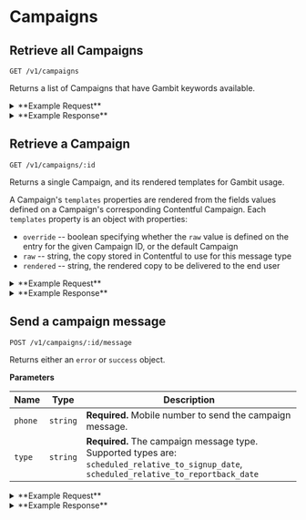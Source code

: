 # Campaigns

## Retrieve all Campaigns

```
GET /v1/campaigns
```

Returns a list of Campaigns that have Gambit keywords available.

<details><summary>**Example Request**</summary><p>

```
curl http://localhost:5000/v1/campaigns?exclude=true \
  -H "Accept: application/json" \
  -H "Content-Type: application/json" \
```

</p></details>

<details><summary>**Example Response**</summary><p>

```
  "data": [
    {
      "id": 2710,
      "title": "#SuperStressFace",
      "status": "active",
      "keywords": [
        "STRESSBOT"
      ]
    },
    {
      "id": 1524,
      "title": "Bubble Breaks",
      "status": "active",
      "keywords": [
        "BUBBLEBOT"
      ]
    },
    {
      "id": 6620,
      "title": "Dunk You Very Much",
      "status": "active",
      "keywords": [
        "DUNKBOT",
        "DUNKINTIME"
      ]
    },
  ]
```

</p></details>

## Retrieve a Campaign

```
GET /v1/campaigns/:id
```

Returns a single Campaign, and its rendered templates for Gambit usage.

A Campaign's `templates` properties are rendered from the fields values defined on a Campaign's corresponding Contentful Campaign. Each `templates` property is an object with properties:

* `override` -- boolean specifying whether the `raw` value is defined on the entry for the
given Campaign ID, or the default Campaign
* `raw` -- string, the copy stored in Contentful to use for this message type
* `rendered` -- string, the rendered copy to be delivered to the end user

<details><summary>**Example Request**</summary><p>

```
curl http://localhost:5000/v1/campaigns/7483 \
     -H "Accept: application/json" \
     -H "Content-Type: application/json" \
```

</p></details>
<details><summary>**Example Response**</summary><p>

```
{
  "data": {
    "id": 7483,
    "title": "Rinse, Recycle, Repeat",
    "tagline": "Make a recycling bin to make it easier to recycle empty beauty products.",
    "status": "active",
    "currentCampaignRun": {
      "id": 7549
    },
    "reportbackInfo": {
      "confirmationMessage": "Thanks for helping to keep #empties out of landfills! You'll receive an email shortly with a free shipping label so you can send your empties to TerraCycle to be upcycled.",
      "noun": "bins",
      "verb": "decorated"
    },
    "facts": {
      "problem": "Nearly half of Americans don’t regularly recycle their beauty and personal care products. That’s a major reason these items account for a significant amount of landfill waste."
    },
    "templates": {
      "gambitSignupMenu": {
        "override": true,
        "raw": "Great - it's simple: Keep beauty and personal care products out of landfills by making fun and creative recycling bins for the bathroom! \n\nThis action should take between 10 - 20 mins. Make it colorful so friends and family won't forget to recycle their bathroom empties. \n\nWhen you're done, text {{cmd_reportback}} to share a photo of your bin and you'll be entered to win a $5000 scholarship!",
        "rendered": "Great - it's simple: Keep beauty and personal care products out of landfills by making fun and creative recycling bins for the bathroom! \n\nThis action should take between 10 - 20 mins. Make it colorful so friends and family won't forget to recycle their bathroom empties. \n\nWhen you're done, text START to share a photo of your bin and you'll be entered to win a $5000 scholarship!"
      },
      "externalSignupMenu": {
        "override": true,
        "raw": "Thanks for joining {{title}}!\n\nNearly half of Americans don’t regularly recycle their beauty and personal care products. That’s a major reason these items account for a significant amount of landfill waste.\n\nThe solution is simple: Make fun and creative bins for bathrooms.\n\nOnce you have created some bathroom recycling bins, take a pic to prove it! Then text {{cmd_reportback}} to share it with us!",
        "rendered": "Thanks for joining Rinse Recycle Repeat!\n\nNearly half of Americans don’t regularly recycle their beauty and personal care products. That’s a major reason these items account for a significant amount of landfill waste.\n\nThe solution is simple: Make fun and creative bins for bathrooms.\n\nOnce you have created some bathroom recycling bins, take a pic to prove it! Then text START to share it with us!"
      },
      ...
    },
    "keywords": [
      "RINSEBOT"
    ],
    "contentfulUri": "https://app.contentful.com/spaces/pupp3tSl0Th/entries/3tUIp8oqTemqaSOKqGwIe6"
  }
}
```

</p></details>

## Send a campaign message

```
POST /v1/campaigns/:id/message
```

Returns either an `error` or `success` object.

**Parameters**

Name | Type | Description
--- | --- | ---
`phone` | `string` | **Required.** Mobile number to send the campaign message.
`type`  | `string` | <div>**Required.** The campaign message type.</div><div>Supported types are: `scheduled_relative_to_signup_date`, `scheduled_relative_to_reportback_date`</div>

<details><summary>**Example Request**</summary><p>

```
curl http://localhost:5000/v1/campaigns/2900/message \
     -H "x-gambit-api-key: totallysecret" \
     -H "Accept: application/json" \
     -H "Content-Type: application/json" \
     -d '{"phone": "5555555511", "type": "scheduled_relative_to_signup_date"}'
```

</p></details>

<details><summary>**Example Response**</summary><p>

```
{
  "success": {
    "code": 200,
    "message": "@dev: Have you completed Get Lucky yet?  \n\nIf you have created some fortune tellers, take a pic to prove it and text back LUCKYBOT"
  }
}
```

</p></details>
